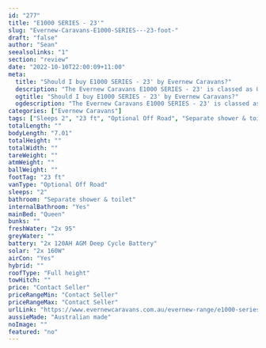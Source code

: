 ```yaml
---
id: "277"
title: "E1000 SERIES - 23'"
slug: "Evernew-Caravans-E1000-SERIES---23-foot-"
draft: "false"
author: "Sean"
seealsolinks: "1"
section: "review"
date: "2022-10-10T22:00:09+11:00"
meta:
  title: "Should I buy E1000 SERIES - 23' by Evernew Caravans?"
  description: "The Evernew Caravans E1000 SERIES - 23' is classed as Optional Off Road, and sleeps 2 people. It is Australian made and comes in at 23 ft. It generally has Separate shower & toilet."
  ogtitle: "Should I buy E1000 SERIES - 23' by Evernew Caravans?"
  ogdescription: "The Evernew Caravans E1000 SERIES - 23' is classed as Optional Off Road, and sleeps 2 people. It is Australian made and comes in at 23 ft. It generally has Separate shower & toilet."
categories: ["Evernew Caravans"]
tags: ["Sleeps 2", "23 ft", "Optional Off Road", "Separate shower & toilet", "Full height", "Price Unknown"]
totalLength: ""
bodyLength: "7.01"
totalHeight: ""
totalWidth: ""
tareWeight: ""
atmWeight: ""
ballWeight: ""
footTag: "23 ft"
vanType: "Optional Off Road"
sleeps: "2"
bathroom: "Separate shower & toilet"
internalBathroom: "Yes"
mainBed: "Queen"
bunks: ""
freshWater: "2x 95"
greyWater: ""
battery: "2x 120AH AGM Deep Cycle Battery"
solar: "2x 160W"
airCon: "Yes"
hybrid: ""
roofType: "Full height"
towHitch: ""
price: "Contact Seller"
priceRangeMin: "Contact Seller"
priceRangeMax: "Contact Seller"
urlLink: "https://www.evernewcaravans.com.au/evernew-range/e1000-series-23"
aussieMade: "Australian made"
noImage: ""
featured: "no"
---
```

